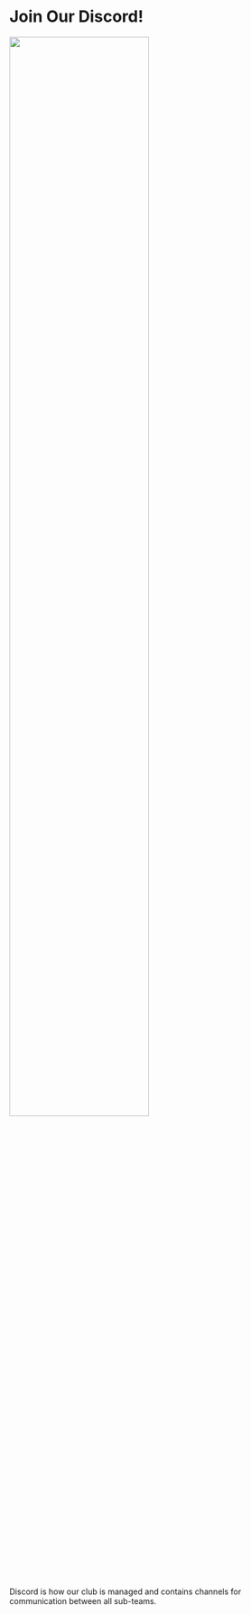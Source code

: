 # **Join Our Discord!**

[<img src="https://cdn.arizonaautonomous.com/Logos/DiscAza.png" style="width:70%; align:center"></img>](https://discord.gg/jRK6crrVfx)

Discord is how our club is managed and contains channels for communication between all sub-teams.

